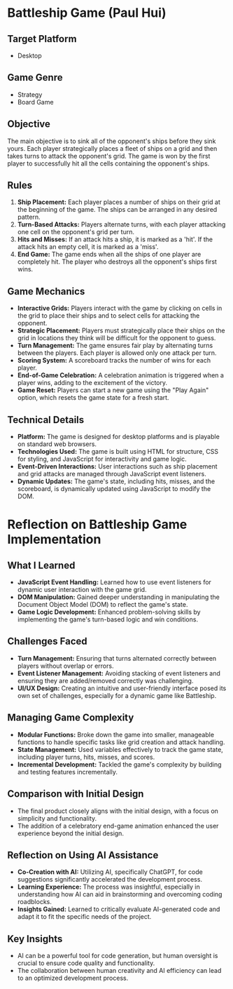 # Battleship Game (Paul Hui)

## Target Platform
- Desktop

## Game Genre
- Strategy
- Board Game

## Objective
The main objective is to sink all of the opponent's ships before they sink yours. Each player strategically places a fleet of ships on a grid and then takes turns to attack the opponent's grid. The game is won by the first player to successfully hit all the cells containing the opponent's ships.

## Rules
1. **Ship Placement:** Each player places a number of ships on their grid at the beginning of the game. The ships can be arranged in any desired pattern.
2. **Turn-Based Attacks:** Players alternate turns, with each player attacking one cell on the opponent's grid per turn.
3. **Hits and Misses:** If an attack hits a ship, it is marked as a 'hit'. If the attack hits an empty cell, it is marked as a 'miss'.
4. **End Game:** The game ends when all the ships of one player are completely hit. The player who destroys all the opponent's ships first wins.

## Game Mechanics
- **Interactive Grids:** Players interact with the game by clicking on cells in the grid to place their ships and to select cells for attacking the opponent.
- **Strategic Placement:** Players must strategically place their ships on the grid in locations they think will be difficult for the opponent to guess.
- **Turn Management:** The game ensures fair play by alternating turns between the players. Each player is allowed only one attack per turn.
- **Scoring System:** A scoreboard tracks the number of wins for each player.
- **End-of-Game Celebration:** A celebration animation is triggered when a player wins, adding to the excitement of the victory.
- **Game Reset:** Players can start a new game using the "Play Again" option, which resets the game state for a fresh start.

## Technical Details
- **Platform:** The game is designed for desktop platforms and is playable on standard web browsers.
- **Technologies Used:** The game is built using HTML for structure, CSS for styling, and JavaScript for interactivity and game logic.
- **Event-Driven Interactions:** User interactions such as ship placement and grid attacks are managed through JavaScript event listeners.
- **Dynamic Updates:** The game's state, including hits, misses, and the scoreboard, is dynamically updated using JavaScript to modify the DOM.


# Reflection on Battleship Game Implementation
## What I Learned
- **JavaScript Event Handling:** Learned how to use event listeners for dynamic user interaction with the game grid.
- **DOM Manipulation:** Gained deeper understanding in manipulating the Document Object Model (DOM) to reflect the game's state.
- **Game Logic Development:** Enhanced problem-solving skills by implementing the game's turn-based logic and win conditions.

## Challenges Faced
- **Turn Management:** Ensuring that turns alternated correctly between players without overlap or errors.
- **Event Listener Management:** Avoiding stacking of event listeners and ensuring they are added/removed correctly was challenging.
- **UI/UX Design:** Creating an intuitive and user-friendly interface posed its own set of challenges, especially for a dynamic game like Battleship.

## Managing Game Complexity
- **Modular Functions:** Broke down the game into smaller, manageable functions to handle specific tasks like grid creation and attack handling.
- **State Management:** Used variables effectively to track the game state, including player turns, hits, misses, and scores.
- **Incremental Development:** Tackled the game's complexity by building and testing features incrementally.

## Comparison with Initial Design
- The final product closely aligns with the initial design, with a focus on simplicity and functionality.
- The addition of a celebratory end-game animation enhanced the user experience beyond the initial design.

## Reflection on Using AI Assistance
- **Co-Creation with AI:** Utilizing AI, specifically ChatGPT, for code suggestions significantly accelerated the development process.
- **Learning Experience:** The process was insightful, especially in understanding how AI can aid in brainstorming and overcoming coding roadblocks.
- **Insights Gained:** Learned to critically evaluate AI-generated code and adapt it to fit the specific needs of the project.

## Key Insights
- AI can be a powerful tool for code generation, but human oversight is crucial to ensure code quality and functionality.
- The collaboration between human creativity and AI efficiency can lead to an optimized development process.
